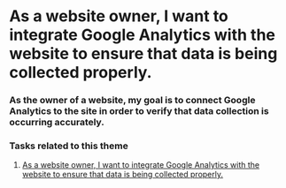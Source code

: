 # As a website owner, I want to integrate Google Analytics with the website to ensure that data is being collected properly.

### As the owner of a website, my goal is to connect Google Analytics to the site in order to verify that data collection is occurring accurately.

### Tasks related to this theme
1. [As a website owner, I want to integrate Google Analytics with the website to ensure that data is being collected properly.](tasks/t7.md)